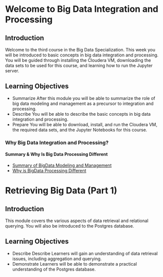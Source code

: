 # Welcome to Big Data Integration and Processing
## Introduction
Welcome to the third course in the Big Data Specialization. This week you will be introduced to basic concepts in big data integration and processing. You will be guided through installing the Cloudera VM, downloading the data sets to be used for this course, and learning how to run the Jupyter server.

## Learning Objectives
* Summarize After this module you will be able to summarize the role of big data modeling and management as a precursor to integration and processing.
* Describe You will be able to describe the basic concepts in big data integration and processing.
* Prepare You will be able to download, install, and run the Cloudera VM, the required data sets, and the Jupyter Notebooks for this course.

### Why Big Data Integration and Processing?
#### Summary & Why Is Big Data Processing Different
* [Summary of BigData Modeling and Management](./files/Summary_of_BigData_Modeling_and_Management.pdf)
* [Why is BigData Processing Different](./files/Why_is_BigData_Processing_Different.pdf)

# Retrieving Big Data (Part 1)
## Introduction
This module covers the various aspects of data retrieval and relational querying. You will also be introduced to the Postgres database.

## Learning Objectives
* Describe Describe Learners will gain an understanding of data retrieval issues, including aggregation and querying.
* Demonstrate Learners will be able to demonstrate a practical understanding of the Postgres database.
